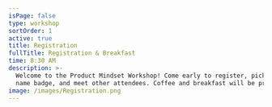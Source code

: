 ```yaml
---
isPage: false
type: workshop
sortOrder: 1
active: true
title: Registration
fullTitle: Registration & Breakfast
time: 8:30 AM
description: >-
  Welcome to the Product Mindset Workshop! Come early to register, pick up your
  name badge, and meet other attendees. Coffee and breakfast will be provided.
image: /images/Registration.png
---
```

